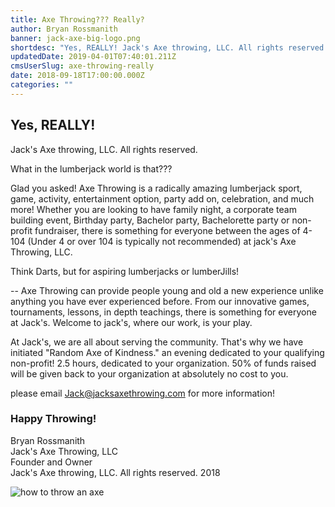 ```yaml
---
title: Axe Throwing??? Really?
author: Bryan Rossmanith
banner: jack-axe-big-logo.png
shortdesc: "Yes, REALLY! Jack's Axe throwing, LLC. All rights reserved. What in the lumberjack world is that??? Glad you asked! Axe Throwing is a radically amazing lumberjack sport, game, activity, entertainment option, party add on, celebration, and much more! Whether you are looking to have family night, a corporate team building event, Birthday party, Bachelor party, Bachelorette party or non-profit fundraiser, there is something for everyone between the ages of 4-104 (Under 4 or ov"
updatedDate: 2019-04-01T07:40:01.211Z
cmsUserSlug: axe-throwing-really
date: 2018-09-18T17:00:00.000Z
categories: ""
---
```


## Yes, REALLY!

Jack's Axe throwing, LLC.  All rights reserved. 

What in the lumberjack world is that???

Glad you asked! Axe Throwing  is a radically amazing lumberjack sport, game, activity, entertainment option, party add on, celebration, and much more! Whether you are looking to have family night, a corporate team building event, Birthday party, Bachelor party, Bachelorette party or non-profit fundraiser, there is something for everyone between the ages of 4-104 (Under 4 or over 104 is typically not recommended) at jack's Axe Throwing, LLC.

Think Darts, but for aspiring lumberjacks or lumberJills!

-- Axe Throwing can provide people young and old a new experience unlike anything you have ever experienced before. From our innovative games, tournaments, lessons, in depth teachings, there is something for everyone at Jack's. Welcome to jack's, where our work, is your play.

At Jack's, we are all about serving the community. That's why we have initiated "Random Axe of Kindness." an evening dedicated to your qualifying non-profit! 2.5 hours, dedicated to your organization. 50% of funds raised will be given back to your organization at absolutely no cost to you. 

please email [Jack@jacksaxethrowing.com](mailto:Jack@jacksaxethrowing.com) for more information!

### Happy Throwing!

Bryan Rossmanith<br/>
Jack's Axe Throwing, LLC<br/>
Founder and Owner<br/>
Jack's Axe throwing, LLC.  All rights reserved. 2018

![how to throw an axe](https://res.cloudinary.com/dsoapbw26/image/upload/v1550113889/jackaxethrowing/jack-axe-big-logo.png)

